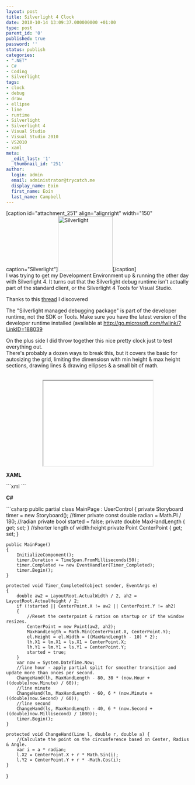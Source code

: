 ```yaml
---
layout: post
title: Silverlight 4 Clock
date: 2010-10-14 13:09:37.000000000 +01:00
type: post
parent_id: '0'
published: true
password: ''
status: publish
categories:
- ".NET"
- C#
- Coding
- Silverlight
tags:
- clock
- debug
- draw
- ellipse
- line
- runtime
- Silverlight
- Silverlight 4
- Visual Studio
- Visual Studio 2010
- VS2010
- xaml
meta:
  _edit_last: '1'
  _thumbnail_id: '251'
author:
  login: admin
  email: administrator@trycatch.me
  display_name: Eoin
  first_name: Eoin
  last_name: Campbell
---
```

<p>[caption id="attachment_251" align="alignright" width="150" caption="Silverlight"]<a href="http://trycatch.me/silverlight-4-clock/microsoft-silverlight-logo/" rel="attachment wp-att-251"><img src="{{ site.baseurl }}/assets/microsoft-silverlight-logo-150x150.png" alt="Silverlight" title="Silverlight" width="150" height="150" class="size-thumbnail wp-image-251" /></a>[/caption]<br />
I was trying to get my Development Environment up &amp; running the other day with Silverlight 4. It turns out that the Silverlight debug runtime isn't actually part of the standard client, or the Silverlight 4 Tools for Visual Studio.</p>
<p>Thanks to this <a href="http://forums.silverlight.net/forums/p/188683/433499.aspx">thread</a> I discovered</p>
<p>The "Silverlight managed debugging package" is part of the developer runtime, not the SDK or Tools.  Make sure you have the latest version of the developer runtime installed (available at <a href="http://go.microsoft.com/fwlink/?LinkID=188039">http://go.microsoft.com/fwlink/?LinkID=188039</a></p>
<p>On the plus side I did throw together this nice pretty clock just to test everything out.<br />
There's probably a dozen ways to break this, but it covers the basic for autosizing the grid, limiting the dimensiosn with min height &amp; max height sections, drawing lines &amp; drawing ellipses &amp; a small bit of math.</p>
<p><center><br />
<iframe src="/Code/1_Clock/SlvrClock.LibTestPage.html" style="width:300px; height:233px;"></iframe><br />
</center></p>
<p><strong>XAML</strong></p>
```xml
<UserControl x:Class="SlvrClock.Lib.MainPage"
    xmlns="http://schemas.microsoft.com/winfx/2006/xaml/presentation"
    xmlns:x="http://schemas.microsoft.com/winfx/2006/xaml"
    xmlns:d="http://schemas.microsoft.com/expression/blend/2008"
    xmlns:mc="http://schemas.openxmlformats.org/markup-compatibility/2006"
    mc:Ignorable="d" d:DesignHeight="300" d:DesignWidth="400" MinHeight="100" MinWidth="100">
    <Grid x:Name="LayoutRoot" Background="Black">
        <Line x:Name="lh" Stroke="Green" StrokeThickness="15" StrokeStartLineCap="Round" StrokeEndLineCap="Triangle" />
        <Line x:Name="lm" Stroke="Blue" StrokeThickness="10" StrokeStartLineCap="Round" StrokeEndLineCap="Triangle" />
        <Line x:Name="ls" Stroke="Red" StrokeThickness="5" StrokeStartLineCap="Round" StrokeEndLineCap="Triangle" />
        <Ellipse x:Name="el" Stroke="Yellow" StrokeThickness="5" />
    </Grid>
</UserControl>
```
<p><strong>C#</strong></p>
```csharp
public partial class MainPage : UserControl
{
    private Storyboard timer = new Storyboard(); //timer
    private const double radian = Math.PI / 180; //radian
    private bool started = false;
    private double MaxHandLength { get; set; } //shorter length of width:height
    private Point CenterPoint { get; set; }
        
    public MainPage()
    {
        InitializeComponent();
        timer.Duration = TimeSpan.FromMilliseconds(50);
        timer.Completed += new EventHandler(Timer_Completed);
        timer.Begin();
    }

    protected void Timer_Completed(object sender, EventArgs e)
    {
        double aw2 = LayoutRoot.ActualWidth / 2, ah2 = LayoutRoot.ActualHeight / 2;
        if (!started || CenterPoint.X != aw2 || CenterPoint.Y != ah2)
        {
            //Reset the centerpoint & ratios on startup or if the window resizes.
            CenterPoint = new Point(aw2, ah2);
            MaxHandLength = Math.Min(CenterPoint.X, CenterPoint.Y);
            el.Height = el.Width = ((MaxHandLength - 10) * 2);
            lh.X1 = lm.X1 = ls.X1 = CenterPoint.X;
            lh.Y1 = lm.Y1 = ls.Y1 = CenterPoint.Y;
            started = true;
        }
        var now = System.DateTime.Now;
        //line hour - apply partial split for smoother transition and update more than onces per second.
        ChangeHand(lh, MaxHandLength - 80, 30 * (now.Hour + ((double)now.Minute) / 60));
        //line minute
        ChangeHand(lm, MaxHandLength - 60, 6 * (now.Minute + ((double)now.Second) / 60));
        //line second
        ChangeHand(ls, MaxHandLength - 40, 6 * (now.Second + ((double)now.Millisecond) / 1000));
        timer.Begin();
    }

    protected void ChangeHand(Line l, double r, double a) {
        //Calculate the point on the circumference based on Center, Radius & Angle.
        var i = a * radian;
        l.X2 = CenterPoint.X + r * Math.Sin(i);
        l.Y2 = CenterPoint.Y + r * -Math.Cos(i);
    }
}
```
